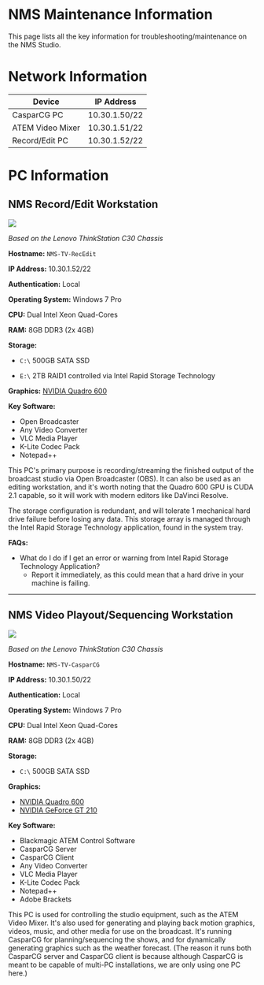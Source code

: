 # NMS Maintenance Information

This page lists all the key information for troubleshooting/maintenance on the NMS Studio.

# Network Information
| Device           | IP Address    |
|------------------|---------------|
| CasparCG PC      | 10.30.1.50/22 |
| ATEM Video Mixer | 10.30.1.51/22 |
| Record/Edit PC   | 10.30.1.52/22 |

# PC Information

## NMS Record/Edit Workstation

![](http://www3.lenovo.com/medias/lenovo-workstation-thinkstation-c30-main.png?context=bWFzdGVyfHJvb3R8MTAwMDk3fGltYWdlL3BuZ3xoMWIvaDliLzk0MzQzNzU5MTM1MDIucG5nfGVlYTY0MWVjYjBkZWE4M2EyNTE0OGIzNjdmMWFiMmU0NzA2ZDViZmJjNGQ3NmE4ZmU5OTBlZTJmNmY4ZGFhMzM)

_Based on the Lenovo ThinkStation C30 Chassis_

**Hostname:** ``NMS-TV-RecEdit``

**IP Address:** 10.30.1.52/22

**Authentication:** Local

**Operating System:** Windows 7 Pro

**CPU:** Dual Intel Xeon Quad-Cores

**RAM:** 8GB DDR3 (2x 4GB)

**Storage:**

- ``C:\`` 500GB SATA SSD

- ``E:\`` 2TB RAID1 controlled via Intel Rapid Storage Technology

**Graphics:** [NVIDIA Quadro 600](https://www.nvidia.com/content/PDF/data-sheet/nv-ds-quadro-k600-us.pdf)

**Key Software:**

- Open Broadcaster
- Any Video Converter
- VLC Media Player
- K-Lite Codec Pack
- Notepad++

This PC's primary purpose is recording/streaming the finished output of the broadcast studio via Open Broadcaster (OBS). It can also be used as an editing workstation, and it's worth noting that the Quadro 600 GPU is CUDA 2.1 capable, so it will work with modern editors like DaVinci Resolve.

The storage configuration is redundant, and will tolerate 1 mechanical hard drive failure before losing any data. This storage array is managed through the Intel Rapid Storage Technology application, found in the system tray.

**FAQs:**

- What do I do if I get an error or warning from Intel Rapid Storage Technology Application?
  - Report it immediately, as this could mean that a hard drive in your machine is failing.

---

## NMS Video Playout/Sequencing Workstation

![](http://www3.lenovo.com/medias/lenovo-workstation-thinkstation-c30-main.png?context=bWFzdGVyfHJvb3R8MTAwMDk3fGltYWdlL3BuZ3xoMWIvaDliLzk0MzQzNzU5MTM1MDIucG5nfGVlYTY0MWVjYjBkZWE4M2EyNTE0OGIzNjdmMWFiMmU0NzA2ZDViZmJjNGQ3NmE4ZmU5OTBlZTJmNmY4ZGFhMzM)

_Based on the Lenovo ThinkStation C30 Chassis_

**Hostname:** ``NMS-TV-CasparCG``

**IP Address:** 10.30.1.50/22

**Authentication:** Local

**Operating System:** Windows 7 Pro

**CPU:** Dual Intel Xeon Quad-Cores

**RAM:** 8GB DDR3 (2x 4GB)

**Storage:**

- ``C:\`` 500GB SATA SSD

**Graphics:**

- [NVIDIA Quadro 600](https://www.nvidia.com/content/PDF/data-sheet/nv-ds-quadro-k600-us.pdf)
- [NVIDIA GeForce GT 210](https://www.evga.com/products/product.aspx?pn=01G-P3-1312-LR)

**Key Software:**

- Blackmagic ATEM Control Software
- CasparCG Server
- CasparCG Client
- Any Video Converter
- VLC Media Player
- K-Lite Codec Pack
- Notepad++
- Adobe Brackets

This PC is used for controlling the studio equipment, such as the ATEM Video Mixer. It's also used for generating and playing back motion graphics, videos, music, and other media for use on the broadcast. It's running CasparCG for planning/sequencing the shows, and for dynamically generating graphics such as the weather forecast. (The reason it runs both CasparCG server and CasparCG client is because although CasparCG is meant to be capable of multi-PC installations, we are only using one PC here.)

